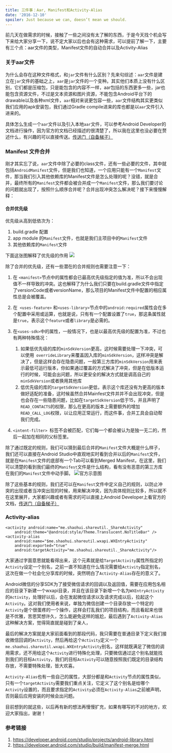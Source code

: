 ```yaml
---
title: 三件事：Aar, Manifest和Activity-Alias
date: '2016-12-10'
spoiler: Just because we can, doesn’t mean we should.
---
```



前几天在做需求的时候，接触了一些之间没有太了解的东西，于是今天找个机会写下来给大家分享一下，说不定大家以后也会有这种需求，可以提前了解一下，主要有三个点：aar文件的类型，Manifest文件的自动合并以及Activity-Alias

<!-- more -->

### 关于aar文件
为什么会存在这种文件格式，和`jar`文件有什么区别？先来句综述：`aar`文件是建立在`jar`文件的基础之上，`aar`是`jar`文件的一个变种。其实他们本质上没有什么区别，它们都是压缩包，只是能包含的内容不一样，aar包括的东西更多一些，jar也能包含资源文件，不过是文本资源和图片资源，不能包含Android平台下的drawable以及各种xml文件，`aar`相对来说更包容一些，`aar`文件结构其实更类似我们应用的apk安装包，我们通过Gradle compile进来的库也都是以`aar`文件引入进来的。

具体怎么生成一个`aar`文件以及引入本地`aar`文件，可以参考Android Developer的文档进行操作，因为官方的文档已经描述的很清楚了，所以我在这里也没必要在赘述什么，有兴趣的可以直接传送。[传送门（自备梯子）](https://developer.android.com/studio/projects/android-library.html)


### Manifest 文件合并
刚才其实忘了说，`aar`文件中除了必要的class文件，还有一些必要的文件，其中就包括`AndroidManifest`文件，但是我们也知道，一个应用只能有一个`Manifest`文件，那当我们引入其他依赖库的Manifest文件是怎么处理的呢？没错，就是合并，最终所有的`Manifest`文件都会被合并成一个`Manifest`文件，那么我们要讨论的问题就出现了，按照什么顺序合并呢？合并出现冲突怎么解决呢？接下来慢慢解释：

#### 合并优先级
优先级从高到低依次为：

1. build.gradle 配置
2. app module 的`Manifest`文件，也就是我们主项目中的`Manifest`文件
3. 其他依赖库的`Manifest`文件

下面这张图解释了优先级的作用
![](http://static.shaohui.me/QQ20161210-0@2x.png)

除了合并的优先级，还有一些潜在的合并规则也需要注意一下：

1. 在 `<manifest>`节点中的属性都会已最高优先级指定的值为准，所以不会出现值不一样导致的冲突。这也解释了为什么我们只要在build.gradle文件中指定了versionCode或者versionName，那么项目的Manifest文件中配置的相应属性总是会被覆盖。

2. 在` <uses-feature>` 和`<uses-library>`节点中的`android:required`属性会在多个配置中采用或运算，也就是说，只有有一个配置设置了`true`，那这条属性就是`true`，表示这个`feature`或者`library`是必需的。

3. 在`<uses-sdk>`中的属性，一般情况下，也是以最高优先级的配置为准，不过也有两种特殊情况：

	1. 如果低优先级的库的`minSdkVersion`更高，这时候需要处理一下冲突，可以使用` overrideLibrary`来覆盖因入库的`minSdkVersion`，这样冲突是解决了，但是这样会存在隐患问题，一般第三方库的`minSdkVersion`用来表示最低可运行版本，你如果通过覆盖的方式解决了冲突，但是在低版本运行的时候，可能会出问题，所以更安全的解决方式就是调高自己的`minSdkVersion`或者换用其他库
	2. 低优先级的库的`targetSdkVersion`更低，表示这个库还没有为更高的版本做好适配的准备，这时候虽然合并Mainfest文件并并不会出现冲突，但是也会存在一些隐患问题，比如在`targetSdkVersion`低于15，并且声明了`READ_CONTACTS`的权限，那么在更高的版本上需要额外的增加`READ_CALL_LOG`权限，以让应用正常运行，而这件事，合并工具会自动帮我们完成。

4. `<intent-filter> `标签不会被匹配，它们每一个都会被认为是独一无二的，然后一起加在相同的父标签里。

除了通过既定的规则，我们可以猜到最后合并的`Manifest`文件大概是什么样子，我们还可以直接在Android Studio中直观地实时看到合并以后的`Manifest`文件，就是在`Manifest`文件的底部有一个Tab可以看到Merged Manifest，在这里，我们可以清楚的看到我们最终的`Manifest`文件是什么结构，看有没有恶意的第三方库在我们的`Manifest`文件中动手脚。
![官方示意图](http://static.shaohui.me/manifest-merged-view_2x.png)

除了这些基本的规则，我们还可以在`Manifest`文件中定义自己的规则，以防止冲突的出现或者当冲突出现的时候，用来解决冲突，因为具体规则比较多，所以就不在这里展开，大家都兴趣或者有需求的可以直接上Android Developer上看官方的文档，[传送门（自备梯子）](https://developer.android.com/studio/build/manifest-merge.html)

### Activity-alias

```
<activity android:name="me.shaohui.shareutil._ShareActivity"
	android:theme="@android:style/Theme.Translucent.NoTitleBar" />
<activity-alias
	android:name="$me.shaohui.shareutil.wxapi.WXEntryActivity"
	android:exported="true"
	android:targetActivity="me.shaohui.shareutil._ShareActivity"/>
```

大家通过字面意思就能看得出来，这个元素就是给`TargetActivity`属性所指定的`Activity`设定一个别名，之前一直不知道在什么情况需要给`Activity`指定别名，这次在做一个社会化分享库的时候，突然明白了`Activity-Alias`存在的意义了。

Android微信的分享SDK为了接受微信请求的回调以及返回值，需要在应用包名相应的目录下新建一个wxapi目录，并且在该目录下新增一个名为`WXEntryActivity`的`Activity`，处理好以后，会在发起微信请求以及请求完成以后，拉起这个`Activity`。这对我们使用者来说，单独为微信创建一个目录存放一个特定的`Activity`是个很蛋疼的一个操作，这样会打乱我们的项目结构，而且看起来也很是不优雅，苦思冥想许久，怎么能避免这样的尴尬，最后遇到了`Activity-Alias`这种解决方案，觉得简直就是碰到了亲人，

最后的解决方案就是大家前面看到的那段代码，我只需要在普通目录下定义我们接收微信回调的`Activity`，然后再给这个`Activity`定义一个`me.shaohui.shareutil.wxapi.WXEntryActivity`别名，这样就既满足了微信的调用需求，还不用给这个`Activity`进行特殊化处理，只要微信通过这个别名就能找到我们的目标`Activity`，我们的目标`Activity`可以随意按照我们既定的目录结构存放，不需要特殊处理，皆大欢喜。

`Activity-Alias`也有一些自己的属性，大部分都是和`Activity`节点的属性类似，只有一个`targetActivity`需要我们重点关注，它定义了这个别名是给哪个`Activity`设置的，而且要求指定的`Activity`必须在`Activity-Alias`之前被声明，否则最后应用安装的时候会出问题。

目前想到的就这些，以后再有新的想法再慢慢扩充，如果有哪写的不对的地方，欢迎大家指出，谢谢！

### 参考链接
1. https://developer.android.com/studio/projects/android-library.html
2. https://developer.android.com/studio/build/manifest-merge.html
